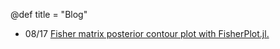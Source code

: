 @def title = "Blog"

* 08/17 [Fisher matrix posterior contour plot with FisherPlot.jl.](/blog/fisher-plot)
